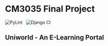 # CM3035 Final Project
![PyLint](https://github.com/adityamukho/cm3035-elearning/actions/workflows/pylint.yml/badge.svg)
&nbsp;
![Django CI](https://github.com/adityamukho/cm3035-elearning/actions/workflows/django.yml/badge.svg)

## Uniworld - An E-Learning Portal